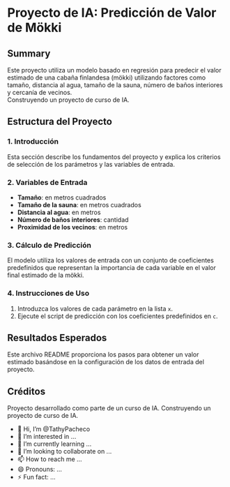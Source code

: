 # Proyecto de IA: Predicción de Valor de Mökki

## Summary
Este proyecto utiliza un modelo basado en regresión para predecir el valor estimado de una cabaña finlandesa (mökki) utilizando factores como tamaño, distancia al agua, tamaño de la sauna, número de baños interiores y cercanía de vecinos.  
Construyendo un proyecto de curso de IA.

## Estructura del Proyecto
### 1. Introducción
Esta sección describe los fundamentos del proyecto y explica los criterios de selección de los parámetros y las variables de entrada.

### 2. Variables de Entrada
- **Tamaño**: en metros cuadrados
- **Tamaño de la sauna**: en metros cuadrados
- **Distancia al agua**: en metros
- **Número de baños interiores**: cantidad
- **Proximidad de los vecinos**: en metros

### 3. Cálculo de Predicción
El modelo utiliza los valores de entrada con un conjunto de coeficientes predefinidos que representan la importancia de cada variable en el valor final estimado de la mökki.

### 4. Instrucciones de Uso
1. Introduzca los valores de cada parámetro en la lista `x`.
2. Ejecute el script de predicción con los coeficientes predefinidos en `c`.

## Resultados Esperados
Este archivo README proporciona los pasos para obtener un valor estimado basándose en la configuración de los datos de entrada del proyecto.

## Créditos
Proyecto desarrollado como parte de un curso de IA. Construyendo un proyecto de curso de IA.
- 👋 Hi, I’m @TathyPacheco
- 👀 I’m interested in ...
- 🌱 I’m currently learning ...
- 💞️ I’m looking to collaborate on ...
- 📫 How to reach me ...
- 😄 Pronouns: ...
- ⚡ Fun fact: ...

<!---
TathyPacheco/TathyPacheco is a ✨ special ✨ repository because its `README.md` (this file) appears on your GitHub profile.
You can click the Preview link to take a look at your changes.
--->
